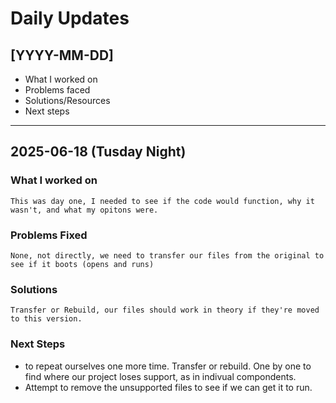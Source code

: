 # Daily Updates

## [YYYY-MM-DD]
- What I worked on
- Problems faced
- Solutions/Resources
- Next steps

---

## 2025-06-18 (Tusday Night)

### What I worked on
    This was day one, I needed to see if the code would function, why it wasn't, and what my opitons were. 

### Problems Fixed
    None, not directly, we need to transfer our files from the original to see if it boots (opens and runs)

### Solutions
    Transfer or Rebuild, our files should work in theory if they're moved to this version. 
### Next Steps
   -  to repeat ourselves one more time. Transfer or rebuild. One by one to find where our project loses support, as in indivual compondents. 
   - Attempt to remove the unsupported files to see if we can get it to run.